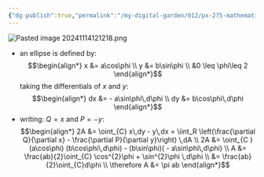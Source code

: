 ```yaml
---
{"dg-publish":true,"permalink":"/my-digital-garden/012/px-275-mathematical-methods/d-vector-integration/d3-green-s-theorem/px-275-d3d-area-of-an-ellipse/","created":"2024-11-25T10:50:32.000+00:00","updated":"2024-11-26T10:05:47.954+00:00"}
---
```


![Pasted image 20241114121218.png](/img/user/pics/Pasted%20image%2020241114121218.png)
- an ellipse is defined by: 
$$\begin{align*}
	x &= a\cos\phi \\
	y &= b\sin\phi \\
	&0 \leq \phi\leq 2
\end{align*}$$
taking the differentials of $x$ and $y:$ 
$$\begin{align*}
	dx &= - a\sin\phi\,d\phi \\
	dy &= b\cos\phi\,d\phi
\end{align*}$$
- writing: $Q=x$ and $P=-y:$ 
$$\begin{align*}
	2A &= \oint_{C} x\,dy - y\,dx = \iint_R \left(\frac{\partial Q}{\partial x} - \frac{\partial P}{\partial y}\right) \,dA \\
	2A &= \oint_{C }(a\cos\phi) (b\cos\phi\,d\phi) - (b\sin\phi)( - a\sin\phi\,d\phi) \\ 
	A &= \frac{ab}{2}\oint_{C} \cos^{2}\phi + \sin^{2}\phi \,d\phi \\ 
	&= \frac{ab}{2}\oint_{C}d\phi \\
	\therefore A &= \pi ab
\end{align*}$$
